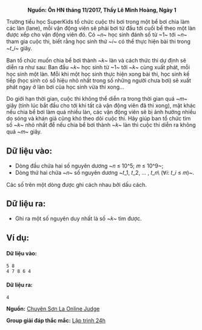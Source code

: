 **<center>Nguồn: Ôn HN tháng 11/2017, Thầy Lê Minh Hoàng, Ngày 1</center>**

Trường tiểu học SuperKids tổ chức cuộc thi bơi trong một bể bơi chia làm các làn (lane), mỗi vận động viên sẽ phải bơi từ đầu tới cuối bể theo một làn được xếp cho vận động viên đó. Có ~𝑛~ học sinh đánh số từ ~1~ tới ~𝑛~ tham gia cuộc thi, biết rằng học sinh thứ ~𝑖~ có thể thực hiện bài thi trong ~𝑡_𝑖~ giây.

Ban tổ chức muốn chia bể bơi thành ~𝑘~ làn và cách thức thi dự định sẽ diễn ra như sau: Ban đầu ~𝑘~ học sinh từ ~1~ tới ~𝑘~ cùng xuất phát, mỗi học sinh một làn. Mỗi khi một học sinh thực hiện xong bài thi, học sinh kế tiếp (học sinh có số hiệu nhỏ nhất trong số những người chưa bơi) sẽ xuất phát ngay ở làn bơi của học sinh vừa thi xong…

Do giới hạn thời gian, cuộc thi không thể diễn ra trong thời gian quá ~𝑚~ giây (tính lúc bắt đầu cho tới khi tất cả vận động viên đã thi xong), mặt khác nếu chia bể bơi làm quá nhiều làn, các vận động viên sẽ bị ảnh hưởng nhiều do sóng và khán giả cũng khó theo dõi cuộc thi. Hãy giúp ban tổ chức tìm số ~𝑘~ nhỏ nhất để nếu chia bể bơi thành ~𝑘~ làn thì cuộc thi diễn ra không quá ~𝑚~ giây.

## Dữ liệu vào:
- Dòng đầu chứa hai số nguyên dương ~𝑛 ≤ 10^5; 𝑚 ≤ 10^9~;
- Dòng thứ hai chứa ~𝑛~ số nguyên dương ~𝑡_1, 𝑡_2, … , 𝑡_𝑛\ (∀𝑖: 𝑡_𝑖 ≤ 𝑚)~.

Các số trên một dòng được ghi cách nhau bởi dấu cách.

## Dữ liệu ra:
- Ghi ra một số nguyên duy nhất là số ~𝑘~ tìm được.

## Ví dụ:
#### Dữ liệu vào:
```
5 8
4 7 8 6 4
```

#### Dữ liệu ra:
```
4
```
**Nguồn:** [Chuyên Sơn La Online Judge](http://csloj.ddns.net/)

**Group giải đáp thắc mắc:** [Lập trình 24h](https://www.facebook.com/groups/1386904321519984)